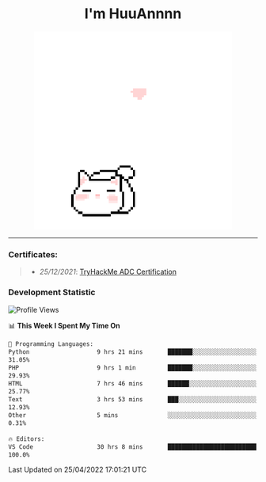 <h1 align='center'>I'm HuuAnnnn</h1>
<p align="center">
 <img src="cat_intro.gif" />
</p>

___

### Certificates:
>- *25/12/2021*: [TryHackMe ADC Certification](https://tryhackme-certificates.s3-eu-west-1.amazonaws.com/THM-HKVVJOIWJA.png)


### Development Statistic

<!--START_SECTION:waka-->
![Profile Views](http://img.shields.io/badge/Profile%20Views-18-blue)

📊 **This Week I Spent My Time On** 

```text
💬 Programming Languages: 
Python                   9 hrs 21 mins       ███████░░░░░░░░░░░░░░░░░░   31.05% 
PHP                      9 hrs 1 min         ███████░░░░░░░░░░░░░░░░░░   29.93% 
HTML                     7 hrs 46 mins       ██████░░░░░░░░░░░░░░░░░░░   25.77% 
Text                     3 hrs 53 mins       ███░░░░░░░░░░░░░░░░░░░░░░   12.93% 
Other                    5 mins              ░░░░░░░░░░░░░░░░░░░░░░░░░   0.31%

🔥 Editors: 
VS Code                  30 hrs 8 mins       █████████████████████████   100.0%

```


 Last Updated on 25/04/2022 17:01:21 UTC
<!--END_SECTION:waka-->
